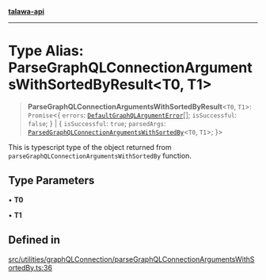 [**talawa-api**](../../../../README.md)

***

# Type Alias: ParseGraphQLConnectionArgumentsWithSortedByResult\<T0, T1\>

> **ParseGraphQLConnectionArgumentsWithSortedByResult**\<`T0`, `T1`\>: `Promise`\<\{ `errors`: [`DefaultGraphQLArgumentError`](../../type-aliases/DefaultGraphQLArgumentError.md)[]; `isSuccessful`: `false`; \} \| \{ `isSuccessful`: `true`; `parsedArgs`: [`ParsedGraphQLConnectionArgumentsWithSortedBy`](ParsedGraphQLConnectionArgumentsWithSortedBy.md)\<`T0`, `T1`\>; \}\>

This is typescript type of the object returned from `parseGraphQLConnectionArgumentsWithSortedBy` function.

## Type Parameters

• **T0**

• **T1**

## Defined in

[src/utilities/graphQLConnection/parseGraphQLConnectionArgumentsWithSortedBy.ts:36](https://github.com/Suyash878/talawa-api/blob/f376d03c37e9acd046e7cc983947432c95f74442/src/utilities/graphQLConnection/parseGraphQLConnectionArgumentsWithSortedBy.ts#L36)
